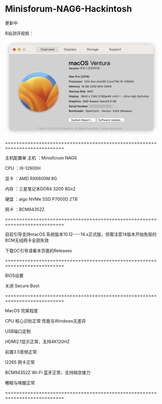 # Minisforum-NAG6-Hackintosh

更新中

B站测评视频：

![](https://github.com/Xmingbai/Minisforum-NAG6-Hackintosh/blob/main/About.png)

===========================================================================

主机配置单
主机 ：Minisforum NAG6

CPU ：i9-12900H

显卡 ：AMD RX6600M 8G

内存 ：三星笔记本DDR4 3200 8Gx2

硬盘 ：aigo NVMe SSD P7000D 2TB

网卡 ：BCM94352Z

===========================================================================

目前引导支持macOS 系统版本10.12----14.x正式版，但需注意14版本开始免驱的BCM无线网卡全部失效

下载OC引导请看本页面的Releases

===========================================================================

BIOS设置

关闭 Secure Boot

===========================================================================

MacOS 完美程度

CPU 核心识别正常  性能与Windows无差异

USB端口定制

HDMI2.1显示正常，支持4K120HZ

前置3.5音频正常

I2265 网卡正常

BCM94352Z Wi-Fi 蓝牙正常，支持隔空接力

睡眠与唤醒正常

===========================================================================

